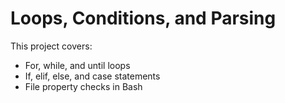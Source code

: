 # Loops, Conditions, and Parsing

This project covers:
- For, while, and until loops
- If, elif, else, and case statements
- File property checks in Bash
